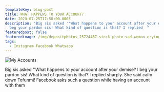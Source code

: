 ```yaml
---
templateKey: blog-post
title: WHAT HAPPENS TO YOUR ACCOUNT?
date: 2020-07-25T17:58:00.000Z
description: "Big sis asked ''What happens to your account after your demise? I
  beg your pardon sis! What kind of question is that? I replied  "
featuredpost: false
featuredimage: /img/depositphotos_25724437-stock-photo-sad-woman-crying-next-to.jpg
tags:
  - Instagram Facebook Whatsapp
---
```

![My Accounts](/img/depositphotos_25724437-stock-photo-sad-woman-crying-next-to.jpg "WHAT HAPPENS TO YOUR ACCOUNT AFTER YOUR DEMISE?")

Big sis asked ''What happens to your account after your demise? I beg your pardon sis! What kind of question is that? I replied sharply. She said calm down Tofunmi! Facebook asks such a question while having an account with them